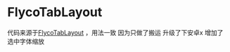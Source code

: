 # FlycoTabLayout

代码来源于[FlycoTabLayout](https://github.com/H07000223/FlycoTabLayout) ，用法一致
因为只做了搬运 升级了下安卓x
增加了 选中字体缩放
